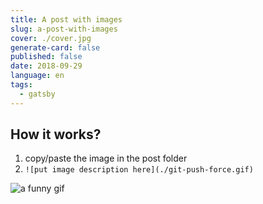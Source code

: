 ```yaml
---
title: A post with images
slug: a-post-with-images
cover: ./cover.jpg
generate-card: false
published: false
date: 2018-09-29
language: en
tags:
  - gatsby
---
```


## How it works?

1. copy/paste the image in the post folder
2. `![put image description here](./git-push-force.gif)`

![a funny gif](./git-push-force.gif)
